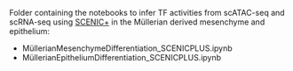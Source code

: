 Folder containing the notebooks to infer TF activities from scATAC-seq and scRNA-seq using [SCENIC+](https://www.nature.com/articles/s41592-023-01938-4) in the Müllerian derived mesenchyme and epithelium:
 - MüllerianMesenchymeDifferentiation_SCENICPLUS.ipynb
 - MüllerianEpitheliumDifferentiation_SCENICPLUS.ipynb
